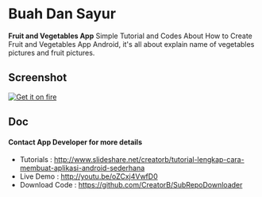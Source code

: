 Buah Dan Sayur
======
**Fruit and Vegetables App** Simple Tutorial and Codes About How to Create Fruit and Vegetables App Android, it's all about explain name of vegetables pictures and fruit pictures.

## Screenshot
[![Get it on fire](https://farm9.staticflickr.com/8674/16485135640_9680b49ff4_c.jpg)](https://www.flickr.com/photos/129324678@N07/)

## Doc
#### Contact App Developer for more details
* Tutorials 	: http://www.slideshare.net/creatorb/tutorial-lengkap-cara-membuat-aplikasi-android-sederhana
* Live Demo 	: http://youtu.be/oZCxj4VwfD0
* Download Code : https://github.com/CreatorB/SubRepoDownloader
